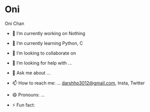 # Oni
Oni Chan 
 
 









- 🔭 I’m currently working on Nothing 

- 🌱 I’m currently learning Python, C

- 👯 I’m looking to collaborate on 

- 🤔 I’m looking for help with ...

- 💬 Ask me about ...

- 📫 How to reach me: ... darshhp3012@gmail.com, Insta, Twitter 

- 😄 Pronouns: ...

- ⚡ Fun fact:

